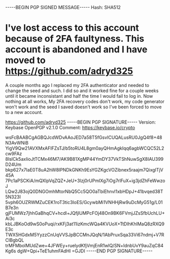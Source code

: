 -----BEGIN PGP SIGNED MESSAGE-----
Hash: SHA512

# I've lost access to this account because of 2FA faultyness. This account is abandoned and I have moved to https://github.com/adryd325

A couple months ago I replaced my 2FA authenticator and needed to change the seed and such. I did so and it worked fine for a couple weeks until it became inconsistant and half the time I would fail to log in. Now nothing at all works, My 2FA recovery codes don't work, my code generator won't work and the seed I saved doesn't work so I've been forced to move to a new account. 

https://github.com/adryd325
-----BEGIN PGP SIGNATURE-----
Version: Keybase OpenPGP v2.1.0
Comment: https://keybase.io/crypto

wsFcBAABCgAGBQJcdWDvAAoJED7a58T5fGsvICUQALusRU0JgQ4f8+48N3AvWNiB
YigV9Qw21AVXMxAFIFZsTJ/b5toRU4L8gm0ayQHmAgkIqq6agbWCQC52L2cw9FAz
8IslCk5axIioJtTCMx46M7/AK9B81XgMP44YmDY37VkTShNuwSgX8IAU399D24Um
bkp627x7IaE0T8uA2hW8IPNDkGNKh9EsYGZKgcVOZibnex5raajm7QixgITjV45A
7Pc1aPSCKiA/mQXlpVqZQZ+JeU+3lzj0rUPmIXg7iOg7rlFuX+ig3jdZhFeWwzoJ
LQw2J83ojQ0DNGOmhMtorNbQ5Cc5QO0aTbiEhnvl1xbHDpJ+41bvqed38T5N323I
5vph6OUZRWMZuCEK1roT3tic3IoES/GcywbMi1VNHHjRw9uDcMyG51g/L01B7e3n
gjFUMWz7jhhGaBhqCV+hcdl+JQfjlUMPcFOj48On9BK6FVmjJZsSfbUchLU+Ai3c
kbLJBKoOd9wS0oPuqi/rxKFj3at11izKmcWQa4KVUoX+TtDlhKhlMaQ8zRXQ9E3c
TWX5HGdxM5YyzzCnUqVVSJpBCCMnJQqN/1AbPruxSqa33Vi67ndmj+V7RCIBgbQL
trMFMbolMUdZwe+4JFWEy+ruelydKfjVmjEnR1wlQ/SN+ldnbUvY9auZqC84Kg6s
dgW+Qpi+TeE1uhmFAdHl
=GJDI
-----END PGP SIGNATURE-----

